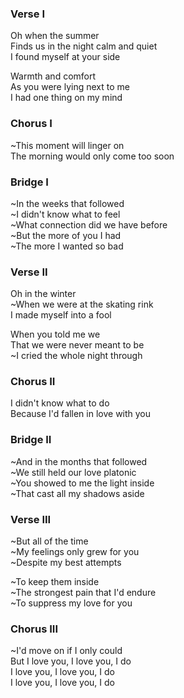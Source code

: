 ### Verse I
Oh when the summer  
Finds us in the night calm and quiet  
I found myself at your side

Warmth and comfort  
As you were lying next to me  
I had one thing on my mind

### Chorus I
~This moment will linger on  
The morning would only come too soon

### Bridge I
~In the weeks that followed  
~I didn't know what to feel  
~What connection did we have before  
~But the more of you I had  
~The more I wanted so bad

### Verse II
Oh in the winter  
~When we were at the skating rink  
I made myself into a fool

When you told me we  
That we were never meant to be  
~I cried the whole night through

### Chorus II
I didn't know what to do  
Because I'd fallen in love with you

### Bridge II
~And in the months that followed  
~We still held our love platonic  
~You showed to me the light inside  
~That cast all my shadows aside

### Verse III
~But all of the time  
~My feelings only grew for you  
~Despite my best attempts

~To keep them inside  
~The strongest pain that I'd endure  
~To suppress my love for you

### Chorus III
~I'd move on if I only could  
But I love you, I love you, I do  
I love you, I love you, I do  
I love you, I love you, I do
